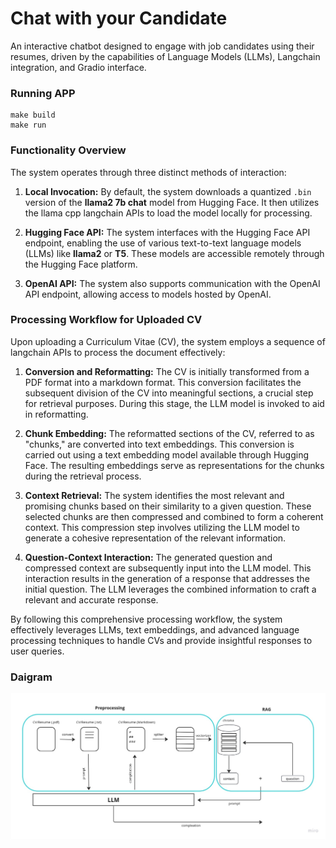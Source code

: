 # Chat with your Candidate
An interactive chatbot designed to engage with job candidates using their resumes, driven by the capabilities of Language Models (LLMs), Langchain integration, and Gradio interface.

### Running APP
```command
make build
make run
```
### Functionality Overview

The system operates through three distinct methods of interaction:

1. **Local Invocation:**
   By default, the system downloads a quantized `.bin` version of the **llama2 7b chat** model from Hugging Face. It then utilizes the llama cpp langchain APIs to load the model locally for processing.

2. **Hugging Face API:**
   The system interfaces with the Hugging Face API endpoint, enabling the use of various text-to-text language models (LLMs) like **llama2** or **T5**. These models are accessible remotely through the Hugging Face platform.

3. **OpenAI API:**
   The system also supports communication with the OpenAI API endpoint, allowing access to models hosted by OpenAI.

### Processing Workflow for Uploaded CV

Upon uploading a Curriculum Vitae (CV), the system employs a sequence of langchain APIs to process the document effectively:

1. **Conversion and Reformatting:**
   The CV is initially transformed from a PDF format into a markdown format. This conversion facilitates the subsequent division of the CV into meaningful sections, a crucial step for retrieval purposes. During this stage, the LLM model is invoked to aid in reformatting.

2. **Chunk Embedding:**
   The reformatted sections of the CV, referred to as "chunks," are converted into text embeddings. This conversion is carried out using a text embedding model available through Hugging Face. The resulting embeddings serve as representations for the chunks during the retrieval process.

3. **Context Retrieval:**
   The system identifies the most relevant and promising chunks based on their similarity to a given question. These selected chunks are then compressed and combined to form a coherent context. This compression step involves utilizing the LLM model to generate a cohesive representation of the relevant information.

4. **Question-Context Interaction:**
   The generated question and compressed context are subsequently input into the LLM model. This interaction results in the generation of a response that addresses the initial question. The LLM leverages the combined information to craft a relevant and accurate response.

By following this comprehensive processing workflow, the system effectively leverages LLMs, text embeddings, and advanced language processing techniques to handle CVs and provide insightful responses to user queries.

### Daigram
![System Design](./image/diagram.jpg)

